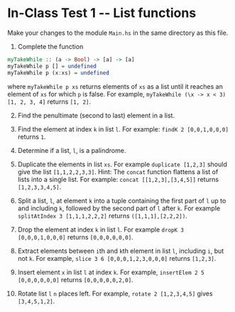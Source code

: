 # In-Class Test 1 -- List functions

Make your changes to the module `Main.hs` in the same directory as this file. 

1. Complete the function
```haskell
myTakeWhile :: (a -> Bool) -> [a] -> [a]
myTakeWhile p [] = undefined
myTakeWhile p (x:xs) = undefined
```

where `myTakeWhile p xs` returns elements of `xs` as a list until it reaches
an element of `xs` for which `p` is false. For example, `myTakeWhile (\x ->
x < 3) [1, 2, 3, 4]` returns `[1, 2]`.

2. Find the penultimate (second to last) element in a list.

3. Find the element at index `k` in list `l`. For example: `findK 2 [0,0,1,0,0,0]`
returns `1`.

14. Determine if a list, `l`, is a palindrome.

5. Duplicate the elements in list `xs`. For example `duplicate [1,2,3]` should
give the list `[1,1,2,2,3,3]`. Hint: The `concat` function flattens a
list of lists into a single list. For example: `concat [[1,2,3],[3,4,5]]`
returns `[1,2,3,3,4,5]`.

6. Split a list, `l`, at element `k` into a tuple containing the first part of `l` up
to and including `k`, followed by the second part of `l` after `k`. For example
`splitAtIndex 3 [1,1,1,2,2,2]` returns `([1,1,1],[2,2,2])`.

7. Drop the element at index `k` in list `l`. For example `dropK 3 [0,0,0,1,0,0,0]`
returns `[0,0,0,0,0,0]`.

8. Extract elements between `i`th and `k`th element in list `l`, including `i`, but
not `k`. For example, `slice 3 6 [0,0,0,1,2,3,0,0,0]` returns `[1,2,3]`.

9. Insert element `x` in list `l` at index `k`. For example, `insertElem 2 5
[0,0,0,0,0,0]` returns `[0,0,0,0,0,2,0]`.

10. Rotate list `l` `n` places left. For example, `rotate 2 [1,2,3,4,5]` gives
`[3,4,5,1,2]`.
